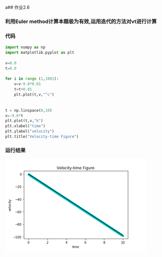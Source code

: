 a## 作业2.6
### 利用Euler method计算本题极为有效,运用迭代的方法对vt进行计算

### 代码
```python
import numpy as np
import matplotlib.pyplot as plt    

v=0.0
t=0.0

for i in range (1,1001):
    v=v-9.8*0.01
    t=t+0.01                     
    plt.plot(t,v,"^c")            


t = np.linspace(0,10)
v=-9.8*t
plt.plot(t,v,"k")                  
plt.xlabel("time")             
plt.ylabel("velocity")      
plt.title("Velocity-time Figure")
```

### 运行结果
![](https://github.com/po1sonace/computational_physics_N2015301510023/blob/master/QQ%E5%9B%BE%E7%89%8720171013222049.png)
